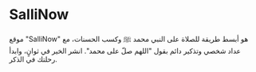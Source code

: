 # SalliNow
موقع "SalliNow" هو أبسط طريقة للصلاة على النبي محمد ﷺ وكسب الحسنات، مع عداد شخصي وتذكير دائم بقول "اللهم صلّ على محمد". انشر الخير في ثوانٍ، وابدأ رحلتك في الذكر.
